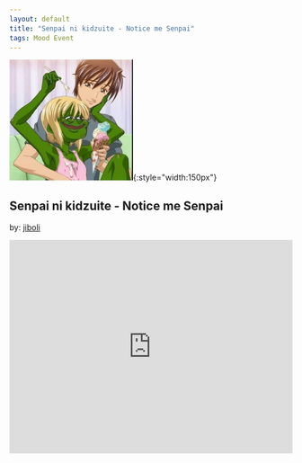 ```yaml
---
layout: default
title: "Senpai ni kidzuite - Notice me Senpai"
tags: Mood Event
---
```

![Pepe](/assets/img/notice.png){:style="width:150px"}
## Senpai ni kidzuite - Notice me Senpai
by: [jiboli](https://open.spotify.com/user/12144536312)


<iframe src="https://open.spotify.com/embed/playlist/4IXmBUbEJLK4hg8ucgU6hi" width="100%" height="380" frameborder="0" allowtransparency="true" allow="encrypted-media"></iframe>
